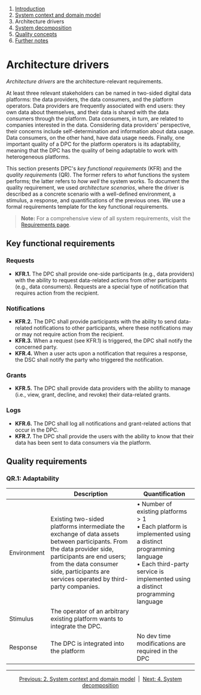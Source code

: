 1. [Introduction](index.md)
2. [System context and domain model](system-context.md)
3. Architecture drivers
4. [System decomposition](decomposition.md)
5. [Quality concepts](quality.md)
6. [Further notes](conclusion.md)


# Architecture drivers

_Architecture drivers_ are the architecture-relevant requirements.

At least three relevant stakeholders can be named in two-sided digital data platforms: the data providers, the data consumers, and the platform operators. Data providers are frequently associated with end users: they own data about themselves, and their data is shared with the data consumers through the platform. Data consumers, in turn, are related to companies interested in the data. Considering data providers' perspective, their concerns include self-determination and information about data usage. Data consumers, on the other hand, have data usage needs. Finally, one important quality of a DPC for the platform operators is its adaptability, meaning that the DPC has the quality of being adaptable to work with heterogeneous platforms.

This section presents DPC's  _key functional requirements_ (KFR) and the _quality requirements_ (QR). The former refers to _what_ functions the system performs; the latter refers to _how well_ the system works. To document the quality requirement, we used _architecture scenarios_, where the driver is described as a concrete scenario with a well-defined environment, a stimulus, a response, and quantifications of the previous ones. We use a formal requirements template for the key functional requirements.

> **Note:** For a comprehensive view of all system requirements, visit the [Requirements page](../../Anforderungen/index.md).


## Key functional requirements

### Requests

- **KFR.1.** The DPC shall provide one-side participants (e.g., data providers) with the ability to request data-related actions from other participants (e.g., data consumers). Requests are a special type of notification that requires action from the recipient.

### Notifications

- **KFR.2.** The DPC shall provide participants with the ability to send data-related notifications to other participants, where these notifications may or may not require action from the recipient.
- **KFR.3.** When a request (see KFR.1) is triggered, the DPC shall notify the concerned party. 
- **KFR.4.** When a user acts upon a notification that requires a response, the DSC shall notify the party who triggered the notification.

### Grants

- **KFR.5.** The DPC shall provide data providers with the ability to manage (i.e., view, grant, decline, and revoke) their data-related grants.

### Logs

- **KFR.6.** The DPC shall log all notifications and grant-related actions that occur in the DPC.
- **KFR.7.** The DPC shall provide the users with the ability to know that their data has been sent to data consumers via the platform.

## Quality requirements

### QR.1: Adaptability

|  | Description | Quantification |
|----------|----------|----------|
| Environment   | Existing two-sided platforms intermediate the exchange of data assets between participants. From the data provider side, participants are end users; from the data consumer side, participants are services operated by third-party companies.     | • Number of existing platforms > 1 <br/> • Each platform is implemented using a distinct programming language <br/> • Each third-party service is implemented using a distinct programming language     |
| Stimulus | The operator of an arbitrary existing platform wants to integrate the DPC.     |      |
| Response    | The DPC is integrated into the platform     | No dev time modifications are required in the DPC     |

****

<p align="center">
    <a href="system-context.md">Previous: 2. System context and domain model</a>&nbsp; | &nbsp;<a href="decomposition.md">Next: 4. System decomposition</a>
</p>
